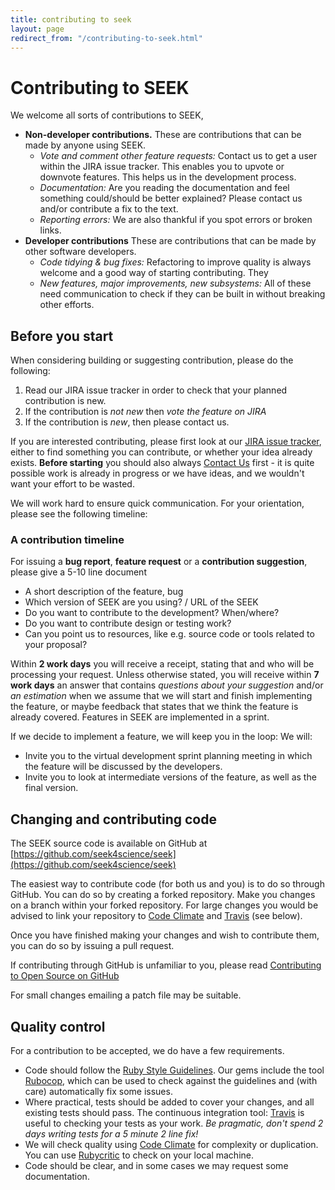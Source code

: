 ```yaml
---
title: contributing to seek
layout: page
redirect_from: "/contributing-to-seek.html"
---
```


# Contributing to SEEK

We welcome all sorts of contributions to SEEK,  
* **Non-developer contributions.** These are contributions that can be made by anyone
  using SEEK.
  * *Vote and comment other feature requests:* Contact us to get a user within the JIRA issue tracker. This enables you to upvote or downvote features. This helps us in the development process.
  * *Documentation:* Are you reading the documentation and feel something could/should be better explained? Please contact us and/or contribute a fix to the text.
  * *Reporting errors:* We are also thankful if you spot errors or broken links.
* **Developer contributions** These are contributions that can be made by other software
  developers.
  * *Code tidying & bug fixes:* Refactoring to improve quality is always welcome and a good way of starting contributing. They
  * *New features, major improvements, new subsystems:* All of these need communication to check if they can be built in without breaking other efforts.

## Before you start

When considering building or suggesting contribution, please do the following:

1. Read our JIRA issue tracker in order to check that your planned contribution is new.
2. If the contribution is *not new* then *vote the feature on JIRA*
3. If the contribution is *new*, then please contact us.

If you are interested contributing, please first look at our [JIRA issue tracker](http://fair-dom.org/issues), either to find something you can contribute, or whether your
idea already exists. **Before starting** you should also always [Contact Us](/contacting-us.html) first - it is quite possible work is already in progress or we have ideas, and we wouldn't want your
effort to be wasted.

We will work hard to ensure quick communication. For your orientation, please see the following timeline:


### A contribution timeline

For issuing a **bug report**, **feature request** or a **contribution suggestion**, please give a 5-10 line document
* A short description of the feature, bug
* Which version of SEEK are you using? / URL of the SEEK
* Do you want to contribute to the development? When/where?
* Do you want to contribute design or testing work?
* Can you point us to resources, like e.g. source code or tools related to your proposal?

 Within **2 work days** you will receive a receipt, stating that and who will be processing your request. Unless otherwise stated, you will receive within **7 work days** an answer that contains *questions about your suggestion* and/or *an estimation* when we assume that we will start and finish implementing the feature, or maybe feedback that states that we think the feature is already covered. Features in SEEK are implemented in a sprint.

If we decide to implement a feature, we will keep you in the loop: We will:

* Invite you to the virtual development sprint planning meeting in which the feature will be discussed by the developers.
* Invite you to look at intermediate versions of the feature, as well as the final version.

## Changing and contributing code

The SEEK source code is available on GitHub at [https://github.com/seek4science/seek](https://github.com/seek4science/seek)

The easiest way to contribute code (for both us and you) is to do so through GitHub. You can do so by creating a forked repository. Make you changes on a branch within your forked repository.
For large changes you would be advised to link your repository to [Code Climate](https://codeclimate.com) and [Travis](https://travis-ci.org) (see below).

Once you have finished making your changes and wish to contribute them, you can do so by issuing a pull request.

If contributing through GitHub is unfamiliar to you, please read [Contributing to Open Source on GitHub](https://guides.github.com/activities/contributing-to-open-source/)

For small changes emailing a patch file may be suitable.

## Quality control

For a contribution to be accepted, we do have a few requirements.

  * Code should follow the [Ruby Style Guidelines](https://github.com/bbatsov/ruby-style-guide). Our gems include the tool [Rubocop](https://github.com/bbatsov/rubocop), which can be used to check against the guidelines and (with care) automatically fix some issues.
  * Where practical, tests should be added to cover your changes, and all existing tests should pass. The continuous integration tool: [Travis](https://travis-ci.org/seek4science/seek) is useful to checking your tests as your work. _Be pragmatic, don't spend 2 days writing tests for a 5 minute 2 line fix!_
  * We will check quality using [Code Climate](https://codeclimate.com/github/seek4science/seek) for complexity or duplication. You can use [Rubycritic](https://github.com/whitesmith/rubycritic) to check on your local machine.
  * Code should be clear, and in some cases we may request some documentation.
